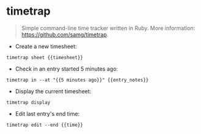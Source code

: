 # timetrap

> Simple command-line time tracker written in Ruby.
> More information: <https://github.com/samg/timetrap>.

- Create a new timesheet:

`timetrap sheet {{timesheet}}`

- Check in an entry started 5 minutes ago:

`timetrap in --at "{{5 minutes ago}}" {{entry_notes}}`

- Display the current timesheet:

`timetrap display`

- Edit last entry's end time:

`timetrap edit --end {{time}}`
